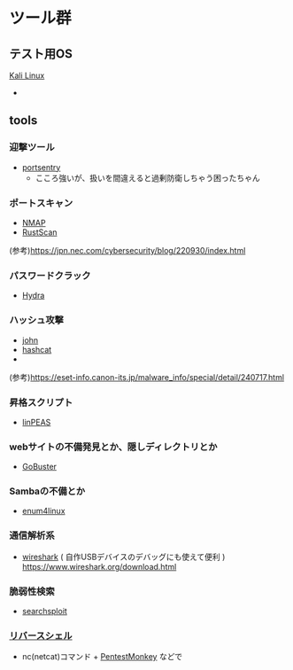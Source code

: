 # ツール群

## テスト用OS
[Kali Linux](https://www.kali.org/)
 - []()

## tools

### 迎撃ツール
  - [portsentry](#)
    - こころ強いが、扱いを間違えると過剰防衛しちゃう困ったちゃん

### ポートスキャン
  - [NMAP](#)
  - [RustScan](#)

(参考)https://jpn.nec.com/cybersecurity/blog/220930/index.html

### パスワードクラック
  - [Hydra](https://www.kali.org/tools/hydra/)

### ハッシュ攻撃
  - [john](#)
  - [hashcat](#)
  - 
(参考)https://eset-info.canon-its.jp/malware_info/special/detail/240717.html

### 昇格スクリプト
  - [linPEAS](#)

### webサイトの不備発見とか、隠しディレクトリとか
  - [GoBuster](#)

### Sambaの不備とか
  - [enum4linux](#)

### 通信解析系
  - [wireshark](#) ( 自作USBデバイスのデバッグにも使えて便利 )
  https://www.wireshark.org/download.html

### 脆弱性検索
  - [searchsploit](#)

### [リバースシェル](#)
  - nc(netcat)コマンド + [PentestMonkey](https://pentestmonkey.net/) などで
